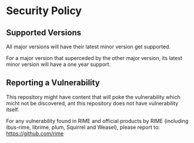 # Security Policy

## Supported Versions

All major versions will have their latest minor version get supported.

For a major version that superceded by the other major version, its latest minor version will have a one year support.

## Reporting a Vulnerability

This repository might have content that will poke the vulnerability which micht not be discovered, ant this repository does not have vulnerability itself.

For any vulnerability found in RIME and official products by RIME (including ibus-rime, librime, plum, Squirrel and Weasel), please report to: https://github.com/rime
